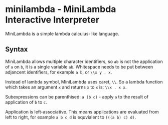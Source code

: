 minilambda - MiniLambda Interactive Interpreter
===============================================

MiniLambda is a simple lambda calculus-like language.

Syntax
------

MiniLambda allows multiple character identifiers, so `ab` is not the
application of `a` on `b`, it is a single variable `ab`. Whitespace needs to be
put between adjancent identifiers, for example `a b`, or `\\x y . x`.

Instead of lambda symbol, MiniLambda uses caret, `\\`. So a lambda function which
takes an argument `x` and returns `x` to `x` is: `\\x . x x`.

Subexpressions can be parenthised: `a (b c)` - apply `a` to the result of
application of `b` to `c`.

Application is left-associative. This means applications are evaluated from
left to right, for example `a b c d` is equvialent to `(((a b) c) d)`.


